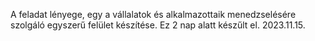 A feladat lényege, egy a vállalatok és alkalmazottaik menedzselésére szolgáló egyszerű felület készítése. Ez 2 nap alatt készűlt el. 2023.11.15.
